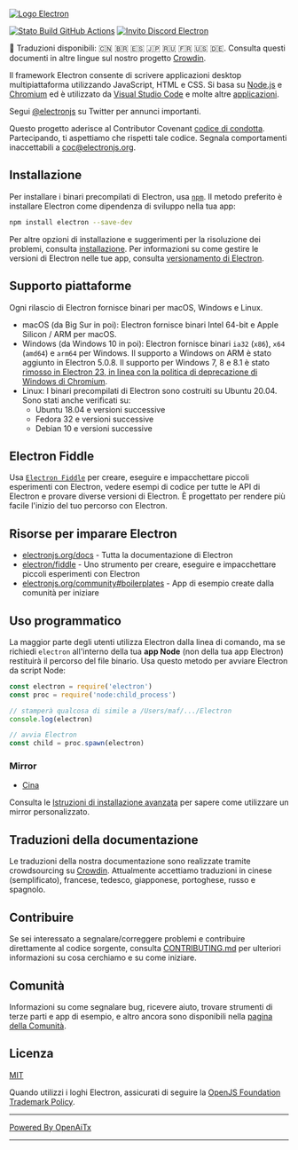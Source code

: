[![Logo Electron](https://electronjs.org/images/electron-logo.svg)](https://electronjs.org)

[![Stato Build GitHub Actions](https://github.com/electron/electron/actions/workflows/build.yml/badge.svg)](https://github.com/electron/electron/actions/workflows/build.yml)
[![Invito Discord Electron](https://img.shields.io/discord/745037351163527189?color=%237289DA&label=chat&logo=discord&logoColor=white)](https://discord.gg/electronjs)

:memo: Traduzioni disponibili: 🇨🇳 🇧🇷 🇪🇸 🇯🇵 🇷🇺 🇫🇷 🇺🇸 🇩🇪.
Consulta questi documenti in altre lingue sul nostro progetto [Crowdin](https://crowdin.com/project/electron).

Il framework Electron consente di scrivere applicazioni desktop multipiattaforma
utilizzando JavaScript, HTML e CSS. Si basa su [Node.js](https://nodejs.org/) e
[Chromium](https://www.chromium.org) ed è utilizzato da
[Visual Studio Code](https://github.com/Microsoft/vscode/) e molte altre [applicazioni](https://electronjs.org/apps).

Segui [@electronjs](https://twitter.com/electronjs) su Twitter per annunci
importanti.

Questo progetto aderisce al Contributor Covenant
[codice di condotta](https://github.com/electron/electron/tree/main/CODE_OF_CONDUCT.md).
Partecipando, ti aspettiamo che rispetti tale codice. Segnala comportamenti inaccettabili a [coc@electronjs.org](mailto:coc@electronjs.org).

## Installazione

Per installare i binari precompilati di Electron, usa [`npm`](https://docs.npmjs.com/).
Il metodo preferito è installare Electron come dipendenza di sviluppo nella tua
app:

```sh
npm install electron --save-dev
```

Per altre opzioni di installazione e suggerimenti per la risoluzione dei problemi, consulta
[installazione](docs/tutorial/installation.md). Per informazioni su come gestire le versioni di Electron nelle tue app, consulta
[versionamento di Electron](docs/tutorial/electron-versioning.md).

## Supporto piattaforme

Ogni rilascio di Electron fornisce binari per macOS, Windows e Linux.

* macOS (da Big Sur in poi): Electron fornisce binari Intel 64-bit e Apple Silicon / ARM per macOS.
* Windows (da Windows 10 in poi): Electron fornisce binari `ia32` (`x86`), `x64` (`amd64`) e `arm64` per Windows. Il supporto a Windows on ARM è stato aggiunto in Electron 5.0.8. Il supporto per Windows 7, 8 e 8.1 è stato [rimosso in Electron 23, in linea con la politica di deprecazione di Windows di Chromium](https://www.electronjs.org/blog/windows-7-to-8-1-deprecation-notice).
* Linux: I binari precompilati di Electron sono costruiti su Ubuntu 20.04. Sono stati anche verificati su:
  * Ubuntu 18.04 e versioni successive
  * Fedora 32 e versioni successive
  * Debian 10 e versioni successive

## Electron Fiddle

Usa [`Electron Fiddle`](https://github.com/electron/fiddle)
per creare, eseguire e impacchettare piccoli esperimenti con Electron, vedere esempi di codice per tutte le API di Electron e
provare diverse versioni di Electron. È progettato per rendere più facile l'inizio del tuo percorso con
Electron.

## Risorse per imparare Electron

* [electronjs.org/docs](https://electronjs.org/docs) - Tutta la documentazione di Electron
* [electron/fiddle](https://github.com/electron/fiddle) - Uno strumento per creare, eseguire e impacchettare piccoli esperimenti con Electron
* [electronjs.org/community#boilerplates](https://electronjs.org/community#boilerplates) - App di esempio create dalla comunità per iniziare

## Uso programmatico

La maggior parte degli utenti utilizza Electron dalla linea di comando, ma se richiedi `electron` all'interno della tua **app Node** (non della tua app Electron) restituirà il percorso del file
binario. Usa questo metodo per avviare Electron da script Node:

```javascript
const electron = require('electron')
const proc = require('node:child_process')

// stamperà qualcosa di simile a /Users/maf/.../Electron
console.log(electron)

// avvia Electron
const child = proc.spawn(electron)
```

### Mirror

* [Cina](https://npmmirror.com/mirrors/electron/)

Consulta le [Istruzioni di installazione avanzata](https://www.electronjs.org/docs/latest/tutorial/installation#mirror) per sapere come utilizzare un mirror personalizzato.

## Traduzioni della documentazione

Le traduzioni della nostra documentazione sono realizzate tramite crowdsourcing su [Crowdin](https://crowdin.com/project/electron).
Attualmente accettiamo traduzioni in cinese (semplificato), francese, tedesco, giapponese, portoghese,
russo e spagnolo.

## Contribuire

Se sei interessato a segnalare/correggere problemi e contribuire direttamente al codice sorgente, consulta [CONTRIBUTING.md](CONTRIBUTING.md) per ulteriori informazioni su cosa cerchiamo e su come iniziare.

## Comunità

Informazioni su come segnalare bug, ricevere aiuto, trovare strumenti di terze parti e app di esempio,
e altro ancora sono disponibili nella [pagina della Comunità](https://www.electronjs.org/community).

## Licenza

[MIT](https://github.com/electron/electron/blob/main/LICENSE)

Quando utilizzi i loghi Electron, assicurati di seguire la [OpenJS Foundation Trademark Policy](https://trademark-policy.openjsf.org/).

---

[Powered By OpenAiTx](https://github.com/OpenAiTx/OpenAiTx)

---